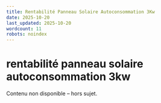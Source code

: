 ```yaml
---
title: Rentabilité Panneau Solaire Autoconsommation 3Kw
date: 2025-10-20
last_updated: 2025-10-20
wordcount: 11
robots: noindex
---
```


# rentabilité panneau solaire autoconsommation 3kw

Contenu non disponible – hors sujet.